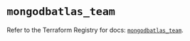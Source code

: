 # `mongodbatlas_team`

Refer to the Terraform Registry for docs: [`mongodbatlas_team`](https://registry.terraform.io/providers/mongodb/mongodbatlas/1.22.0/docs/resources/team).
